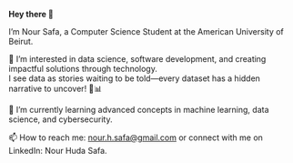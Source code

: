 **Hey there 👋**

I’m Nour Safa, a Computer Science Student at the American University of Beirut.  

👀 I’m interested in data science, software development, and creating impactful solutions through technology.  
I see data as stories waiting to be told—every dataset has a hidden narrative to uncover! 📖📊  

🌱 I’m currently learning advanced concepts in machine learning, data science, and cybersecurity.  

📫 How to reach me: nour.h.safa@gmail.com or connect with me on LinkedIn: Nour Huda Safa.  


